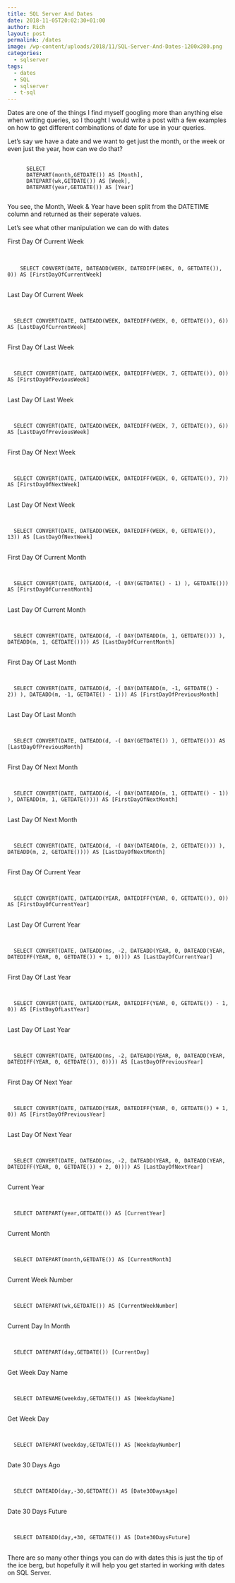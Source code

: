 ```yaml
---
title: SQL Server And Dates
date: 2018-11-05T20:02:30+01:00
author: Rich
layout: post
permalink: /dates
image: /wp-content/uploads/2018/11/SQL-Server-And-Dates-1200x280.png
categories:
  - sqlserver
tags:
  - dates
  - SQL
  - sqlserver
  - t-sql
---
```


Dates are one of the things I find myself googling more than anything else when writing queries, so I thought I would write a post with a few examples on how to get different combinations of date for use in your queries.

Let&#8217;s say we have a date and we want to get just the month, or the week or even just the year, how can we do that?

<pre>
    <code class="sql">
      SELECT 
      DATEPART(month,GETDATE()) AS [Month],
      DATEPART(wk,GETDATE()) AS [Week],
      DATEPART(year,GETDATE()) AS [Year]
    </code>
</pre>

You see, the Month, Week & Year have been split from the DATETIME column and returned as their seperate values.

Let&#8217;s see what other manipulation we can do with dates

First Day Of Current Week

<pre>     
  <code class="sql">
    SELECT CONVERT(DATE, DATEADD(WEEK, DATEDIFF(WEEK, 0, GETDATE()), 0)) AS [FirstDayOfCurrentWeek]
  </code> 
</pre>

Last Day Of Current Week

<pre>     
<code class="sql">
  SELECT CONVERT(DATE, DATEADD(WEEK, DATEDIFF(WEEK, 0, GETDATE()), 6)) AS [LastDayOfCurrentWeek]
</code> 
</pre>

First Day Of Last Week

<pre>     
<code class="sql">
  SELECT CONVERT(DATE, DATEADD(WEEK, DATEDIFF(WEEK, 7, GETDATE()), 0)) AS [FirstDayOfPeviousWeek]
</code> 
</pre>

Last Day Of Last Week

<pre>     
<code class="sql">
  SELECT CONVERT(DATE, DATEADD(WEEK, DATEDIFF(WEEK, 7, GETDATE()), 6)) AS [LastDayOfPreviousWeek]
</code> 
</pre>

First Day Of Next Week

<pre>     
<code class="sql">
  SELECT CONVERT(DATE, DATEADD(WEEK, DATEDIFF(WEEK, 0, GETDATE()), 7)) AS [FirstDayOfNextWeek]
</code> 
</pre>

Last Day Of Next Week

<pre>     
<code class="sql">
  SELECT CONVERT(DATE, DATEADD(WEEK, DATEDIFF(WEEK, 0, GETDATE()), 13)) AS [LastDayOfNextWeek]
</code> 
</pre>

First Day Of Current Month

<pre>    
<code class="sql">
  SELECT CONVERT(DATE, DATEADD(d, -( DAY(GETDATE() - 1) ), GETDATE())) AS [FirstDayOfCurrentMonth]
</code> 
</pre>

Last Day Of Current Month

<pre>     
<code class="sql">
  SELECT CONVERT(DATE, DATEADD(d, -( DAY(DATEADD(m, 1, GETDATE())) ), DATEADD(m, 1, GETDATE()))) AS [LastDayOfCurrentMonth]
</code> 
</pre>

First Day Of Last Month

<pre>     
<code class="sql">
  SELECT CONVERT(DATE, DATEADD(d, -( DAY(DATEADD(m, -1, GETDATE() - 2)) ), DATEADD(m, -1, GETDATE() - 1))) AS [FirstDayOfPreviousMonth]
</code> 
</pre>

Last Day Of Last Month

<pre>     
<code class="sql">
  SELECT CONVERT(DATE, DATEADD(d, -( DAY(GETDATE()) ), GETDATE())) AS [LastDayOfPreviousMonth]
</code> 
</pre>

First Day Of Next Month

<pre>     
<code class="sql">
  SELECT CONVERT(DATE, DATEADD(d, -( DAY(DATEADD(m, 1, GETDATE() - 1)) ), DATEADD(m, 1, GETDATE()))) AS [FirstDayOfNextMonth]
</code> 
</pre>

Last Day Of Next Month

<pre>     
<code class="sql">
  SELECT CONVERT(DATE, DATEADD(d, -( DAY(DATEADD(m, 2, GETDATE())) ), DATEADD(m, 2, GETDATE()))) AS [LastDayOfNextMonth]
</code> 
</pre>

First Day Of Current Year

<pre>     
<code class="sql">
  SELECT CONVERT(DATE, DATEADD(YEAR, DATEDIFF(YEAR, 0, GETDATE()), 0)) AS [FirstDayOfCurrentYear]
</code> 
</pre>

Last Day Of Current Year

<pre>     
<code class="sql">
  SELECT CONVERT(DATE, DATEADD(ms, -2, DATEADD(YEAR, 0, DATEADD(YEAR, DATEDIFF(YEAR, 0, GETDATE()) + 1, 0)))) AS [LastDayOfCurrentYear]
</code> 
</pre>

First Day Of Last Year

<pre>     
<code class="sql">
  SELECT CONVERT(DATE, DATEADD(YEAR, DATEDIFF(YEAR, 0, GETDATE()) - 1, 0)) AS [FistDayOfLastYear]
</code> 
</pre>

Last Day Of Last Year

<pre>     
<code class="sql">
  SELECT CONVERT(DATE, DATEADD(ms, -2, DATEADD(YEAR, 0, DATEADD(YEAR, DATEDIFF(YEAR, 0, GETDATE()), 0)))) AS [LastDayOfPreviousYear]
</code> 
</pre>

First Day Of Next Year

<pre>     
<code class="sql">
  SELECT CONVERT(DATE, DATEADD(YEAR, DATEDIFF(YEAR, 0, GETDATE()) + 1, 0)) AS [FirstDayOfPreviousYear]
</code> 
</pre>

Last Day Of Next Year

<pre>     
<code class="sql">
  SELECT CONVERT(DATE, DATEADD(ms, -2, DATEADD(YEAR, 0, DATEADD(YEAR, DATEDIFF(YEAR, 0, GETDATE()) + 2, 0)))) AS [LastDayOfNextYear]
</code> 
</pre>

Current Year

<pre>     
<code class="sql">
  SELECT DATEPART(year,GETDATE()) AS [CurrentYear]
</code> 
</pre>

Current Month

<pre>     
<code class="sql">
  SELECT DATEPART(month,GETDATE()) AS [CurrentMonth]
</code> 
</pre>

Current Week Number

<pre>     
<code class="sql">
  SELECT DATEPART(wk,GETDATE()) AS [CurrentWeekNumber]
</code> 
</pre>

Current Day In Month

<pre>     
<code class="sql">
  SELECT DATEPART(day,GETDATE()) [CurrentDay]
</code> 
</pre>

Get Week Day Name

<pre>     
<code class="sql">
  SELECT DATENAME(weekday,GETDATE()) AS [WeekdayName]
</code> 
</pre>

Get Week Day

<pre>     
<code class="sql">
  SELECT DATEPART(weekday,GETDATE()) AS [WeekdayNumber]
</code> 
</pre>

Date 30 Days Ago

<pre>     
<code class="sql">
  SELECT DATEADD(day,-30,GETDATE()) AS [Date30DaysAgo]
</code> 
</pre>

Date 30 Days Future

<pre>     
<code class="sql">
  SELECT DATEADD(day,+30, GETDATE()) AS [Date30DaysFuture]
</code> 
</pre>

There are so many other things you can do with dates this is just the tip of the ice berg, but hopefully it will help you get started in working with dates on SQL Server.
